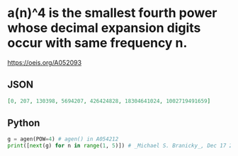 # a\(n\)^4 is the smallest fourth power whose decimal expansion digits occur with same frequency n\.
https://oeis.org/A052093
## JSON
```JSON
[0, 207, 130398, 5694207, 426424828, 18304641024, 1002719491659]
```
## Python
```Python
g = agen(POW=4) # agen() in A054212
print([next(g) for n in range(1, 5)]) # _Michael S. Branicky_, Dec 17 2020
```
